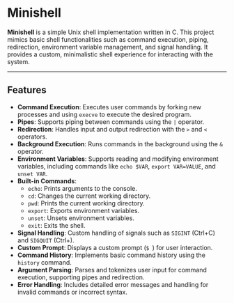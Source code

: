 # **Minishell**

**Minishell** is a simple Unix shell implementation written in C. This project mimics basic shell functionalities such as command execution, piping, redirection, environment variable management, and signal handling. It provides a custom, minimalistic shell experience for interacting with the system.

---

## **Features**

- **Command Execution**: Executes user commands by forking new processes and using `execve` to execute the desired program.
- **Pipes**: Supports piping between commands using the `|` operator.
- **Redirection**: Handles input and output redirection with the `>` and `<` operators.
- **Background Execution**: Runs commands in the background using the `&` operator.
- **Environment Variables**: Supports reading and modifying environment variables, including commands like `echo $VAR`, `export VAR=VALUE`, and `unset VAR`.
- **Built-in Commands**:
  - `echo`: Prints arguments to the console.
  - `cd`: Changes the current working directory.
  - `pwd`: Prints the current working directory.
  - `export`: Exports environment variables.
  - `unset`: Unsets environment variables.
  - `exit`: Exits the shell.
- **Signal Handling**: Custom handling of signals such as `SIGINT` (Ctrl+C) and `SIGQUIT` (Ctrl+\).
- **Custom Prompt**: Displays a custom prompt (`$ `) for user interaction.
- **Command History**: Implements basic command history using the `history` command.
- **Argument Parsing**: Parses and tokenizes user input for command execution, supporting pipes and redirection.
- **Error Handling**: Includes detailed error messages and handling for invalid commands or incorrect syntax.
